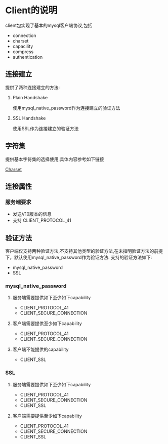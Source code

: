 # Client的说明

client包实现了基本的mysql客户端协议,包括
- connection
- charset
- capacility
- compress
- authentication

## 连接建立

提供了两种连接建立的方法:
1. Plain Handshake
    
    使用mysql_native_password作为连接建立的验证方法

2. SSL Handshake

    使用SSL作为连接建立的验证方法


## 字符集

提供基本字符集的选择使用,具体内容参考如下链接

[Charset](/util/charset/READEME.md)

## 连接属性

### 服务端要求
- 发送V10版本的信息
- 支持 CLIENT_PROTOCOL_41


## 验证方法

客户端仅支持两种验证方法,不支持其他类型的验证方法,在未指明验证方法的前提下，默认使用mysql_native_password作为验证方法.
支持的验证方法如下:
- mysql_native_password
- SSL

### mysql_native_password

1. 服务端需要提供如下至少如下capability
    -  CLIENT_PROTOCOL_41 
    -  CLIENT_SECURE_CONNECTION

2. 客户端需要提供至少如下capability
     -  CLIENT_PROTOCOL_41 
    -  CLIENT_SECURE_CONNECTION

3. 客户端不能提供的capability
    - CLIENT_SSL

### SSL

1. 服务端需要提供如下至少如下capability
    -  CLIENT_PROTOCOL_41 
    -  CLIENT_SECURE_CONNECTION
    - CLIENT_SSL

2. 客户端需要提供至少如下capability
     -  CLIENT_PROTOCOL_41 
    -  CLIENT_SECURE_CONNECTION
    - CLIENT_SSL